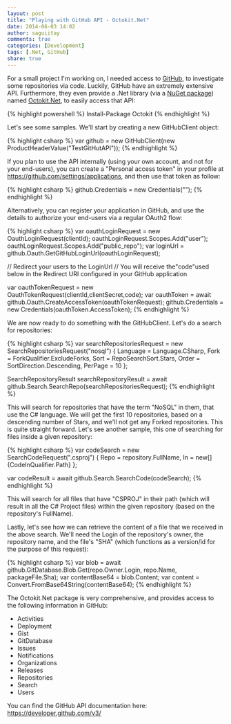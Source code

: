 ```yaml
---
layout: post
title: "Playing with GitHub API - Octokit.Net"
date: 2014-06-03 14:02
author: saguiitay
comments: true
categories: [Development]
tags: [.Net, GitHub]
share: true
---
```

For a small project I'm working on, I needed access to [GitHub](http://www.github.com), to investigate some repositories via code. Luckily,
GitHub have an extremely extensive API. Furthermore, they even provide a .Net library (via a [NuGet package](http://www.nuget.org/packages/Octokit/))
named [Octokit.Net](https://github.com/octokit/octokit.net), to easily access that API:

{% highlight powershell %}
    Install-Package Octokit
{% endhighlight %}

Let's see some samples. We'll start by creating a new GitHubClient object:

{% highlight csharp %}
var github = new GitHubClient(new ProductHeaderValue("TestGitHutAPI"));
{% endhighlight %}

If you plan to use the API internally (using your own account, and not for your end-users), you can create a "Personal access token"
in your profile at <https://github.com/settings/applications>, and then use that token as follow:

{% highlight csharp %}
    github.Credentials = new Credentials("<Token goes here>");
{% endhighlight %}

Alternatively, you can register your application in GitHub, and use the details to authorize your end-users via a regular OAuth2 flow:

{% highlight csharp %}
var oauthLoginRequest = new OauthLoginRequest(clientId);
oauthLoginRequest.Scopes.Add("user");
oauthLoginRequest.Scopes.Add("public_repo");
var loginUrl = github.Oauth.GetGitHubLoginUrl(oauthLoginRequest);

// Redirect your users to the LoginUrl
// You will receive the"code"used below in the Redirect URI configured in your GitHub application

var oauthTokenRequest = new OauthTokenRequest(clientId,clientSecret,code);
var oauthToken = await github.Oauth.CreateAccessToken(oauthTokenRequest);
github.Credentials = new Credentials(oauthToken.AccessToken);
{% endhighlight %}

We are now ready to do something with the GitHubClient. Let's do a search for repositories:

{% highlight csharp %}
var searchRepositoriesRequest = new SearchRepositoriesRequest("nosql")
	{
        Language = Language.CSharp, 
		Fork = ForkQualifier.ExcludeForks, 
		Sort = RepoSearchSort.Stars, 
		Order = SortDirection.Descending, 
		PerPage = 10
    };
 
SearchRepositoryResult searchRepositoryResult = await github.Search.SearchRepo(searchRepositoriesRequest);
{% endhighlight %}

This will search for repositories that have the term "NoSQL" in them, that use the C# language. We will get the first 10 repositories, based on a descending
number of Stars, and we'll not get any Forked repositories. This is quite straight forward. Let's see another sample, this one of searching for files
inside a given repository:

{% highlight csharp %}
var codeSearch = new SearchCodeRequest(".csproj")
	{
		Repo = repository.FullName, 
		In = new[] {CodeInQualifier.Path}
	};

var codeResult = await github.Search.SearchCode(codeSearch);
{% endhighlight %}

This will search for all files that have "CSPROJ" in their path (which will result in all the C# Project files) within the given
repository (based on the repository's FullName).

Lastly, let's see how we can retrieve the content of a file that we received in the above search. We'll need the Login of the repository's owner, the
repository name, and the file's "SHA" (which functions as a version/id for the purpose of this request):

{% highlight csharp %}
var blob = await github.GitDatabase.Blob.Get(repo.Owner.Login, repo.Name, packageFile.Sha);
var contentBase64 = blob.Content;
var content = Convert.FromBase64String(contentBase64);
{% endhighlight %}

The Octokit.Net package is very comprehensive, and provides access to the following information in GitHub:

- Activities
- Deployment
- Gist
- GitDatabase
- Issues
- Notifications
- Organizations
- Releases
- Repositories
- Search
- Users

You can find the GitHub API documentation here: <https://developer.github.com/v3/>